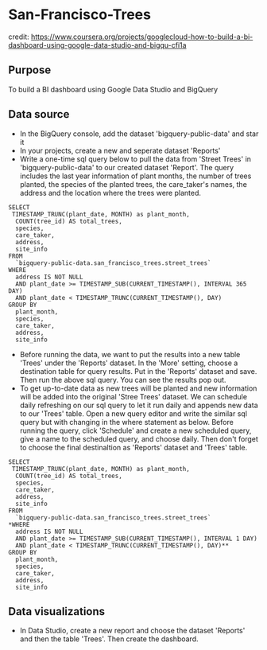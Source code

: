 # San-Francisco-Trees

credit: https://www.coursera.org/projects/googlecloud-how-to-build-a-bi-dashboard-using-google-data-studio-and-bigqu-cfi1a

## Purpose
To build a BI dashboard using Google Data Studio and BigQuery

## Data source
- In the BigQuery console, add the dataset 'bigquery-public-data' and star it
- In your projects, create a new and seperate dataset 'Reports'
- Write a one-time sql query below to pull the data from 'Street Trees' in 'bigquery-public-data' to our created dataset 'Report'. The query includes the last year information of plant months, the number of trees planted, the species of the planted trees, the care_taker's names, the address and the location where the trees were planted. 
```
SELECT
 TIMESTAMP_TRUNC(plant_date, MONTH) as plant_month,
  COUNT(tree_id) AS total_trees,
  species,
  care_taker,
  address,
  site_info
FROM
  `bigquery-public-data.san_francisco_trees.street_trees`
WHERE
  address IS NOT NULL
  AND plant_date >= TIMESTAMP_SUB(CURRENT_TIMESTAMP(), INTERVAL 365 DAY)
  AND plant_date < TIMESTAMP_TRUNC(CURRENT_TIMESTAMP(), DAY)
GROUP BY
  plant_month,
  species,
  care_taker,
  address,
  site_info
```
- Before running the data, we want to put the results into a new table 'Trees' under the 'Reports' dataset. In the 'More' setting, choose a destination table for query results. Put in the 'Reports' dataset and save. Then run the above sql query. You can see the results pop out.
- To get up-to-date data as new trees will be planted and new information will be added into the original 'Stree Trees' dataset. We can schedule daily refreshing on our sql query to let it run daily and appends new data to our 'Trees' table. Open a new query editor and write the similar sql query but with changing in the where statement as below. Before running the query, click 'Schedule' and create a new scheduled query, give a name to the scheduled  query, and choose daily. Then don't forget to choose the final destinaltion as 'Reports' dataset and 'Trees' table.
```
SELECT
 TIMESTAMP_TRUNC(plant_date, MONTH) as plant_month,
  COUNT(tree_id) AS total_trees,
  species,
  care_taker,
  address,
  site_info
FROM
  `bigquery-public-data.san_francisco_trees.street_trees`
*WHERE
  address IS NOT NULL
  AND plant_date >= TIMESTAMP_SUB(CURRENT_TIMESTAMP(), INTERVAL 1 DAY)
  AND plant_date < TIMESTAMP_TRUNC(CURRENT_TIMESTAMP(), DAY)**
GROUP BY
  plant_month,
  species,
  care_taker,
  address,
  site_info
  ```
  ## Data visualizations
  - In Data Studio, create a new report and choose the dataset 'Reports' and then the table 'Trees'. Then create the dashboard. 

